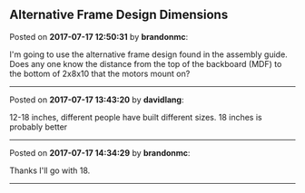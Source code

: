 ## Alternative Frame Design Dimensions
Posted on **2017-07-17 12:50:31** by **brandonmc**:

I'm going to use the alternative frame design found in the assembly guide. Does any one know the distance from the top of the backboard (MDF) to the bottom of 2x8x10 that the motors mount on?

---

Posted on **2017-07-17 13:43:20** by **davidlang**:

12-18 inches, different people have built different sizes. 18 inches is probably better

---

Posted on **2017-07-17 14:34:29** by **brandonmc**:

Thanks I'll go with 18.

---


